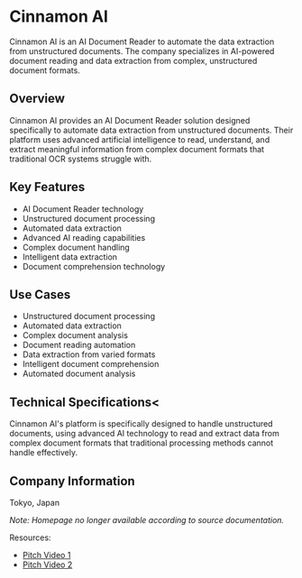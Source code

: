 # Cinnamon AI

Cinnamon AI is an AI Document Reader to automate the data extraction from unstructured documents. The company specializes in AI-powered document reading and data extraction from complex, unstructured document formats.

## Overview

Cinnamon AI provides an AI Document Reader solution designed specifically to automate data extraction from unstructured documents. Their platform uses advanced artificial intelligence to read, understand, and extract meaningful information from complex document formats that traditional OCR systems struggle with.

## Key Features

- AI Document Reader technology
- Unstructured document processing
- Automated data extraction
- Advanced AI reading capabilities
- Complex document handling
- Intelligent data extraction
- Document comprehension technology

## Use Cases

- Unstructured document processing
- Automated data extraction
- Complex document analysis
- Document reading automation
- Data extraction from varied formats
- Intelligent document comprehension
- Automated document analysis

## Technical Specifications<

Cinnamon AI's platform is specifically designed to handle unstructured documents, using advanced AI technology to read and extract data from complex document formats that traditional processing methods cannot handle effectively.

## Company Information

Tokyo, Japan

*Note: Homepage no longer available according to source documentation.*

Resources:
- [Pitch Video 1](https://www.youtube.com/watch?v=9SsDXSRzrlk)
- [Pitch Video 2](https://www.youtube.com/watch?v=Ym13Uwja9xk) 